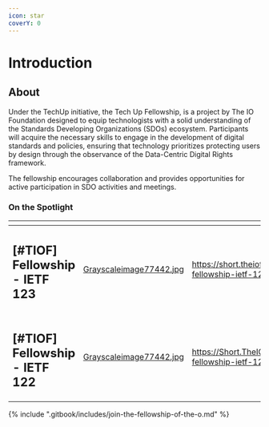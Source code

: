 ```yaml
---
icon: star
coverY: 0
---
```


# Introduction

## About

Under the TechUp initiative, the Tech Up Fellowship, is a project by The IO Foundation designed to equip technologists with a solid understanding of the Standards Developing Organizations (SDOs) ecosystem. Participants will acquire the necessary skills to engage in the development of digital standards and policies, ensuring that technology prioritizes protecting users by design through the observance of the Data-Centric Digital Rights framework.

The fellowship encourages collaboration and provides opportunities for active participation in SDO activities and meetings.

### On the Spotlight <a href="#on-the-spotlight" id="on-the-spotlight"></a>

<table data-view="cards"><thead><tr><th></th><th data-hidden data-card-cover data-type="files"></th><th data-hidden data-card-target data-type="content-ref"></th></tr></thead><tbody><tr><td><h2>[#TIOF] Fellowship - IETF 123</h2></td><td><a href=".gitbook/assets/Grayscaleimage77442.jpg">Grayscaleimage77442.jpg</a></td><td><a href="https://short.theiofoundation.org/tiof-fellowship-ietf-123-info">https://short.theiofoundation.org/tiof-fellowship-ietf-123-info</a></td></tr><tr><td><h2>[#TIOF] Fellowship - IETF 122</h2><p></p></td><td><a href=".gitbook/assets/Grayscaleimage77442.jpg">Grayscaleimage77442.jpg</a></td><td><a href="https://short.theiofoundation.org/tiof-fellowship-ietf-122-info">https://Short.TheIOFoundation.org/tiof-fellowship-ietf-122-info</a></td></tr></tbody></table>

{% include ".gitbook/includes/join-the-fellowship-of-the-o.md" %}



